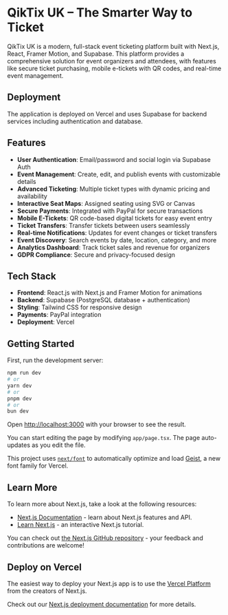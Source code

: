 # QikTix UK – The Smarter Way to Ticket

QikTix UK is a modern, full-stack event ticketing platform built with Next.js, React, Framer Motion, and Supabase. This platform provides a comprehensive solution for event organizers and attendees, with features like secure ticket purchasing, mobile e-tickets with QR codes, and real-time event management.

## Deployment

The application is deployed on Vercel and uses Supabase for backend services including authentication and database.

## Features

- **User Authentication**: Email/password and social login via Supabase Auth
- **Event Management**: Create, edit, and publish events with customizable details
- **Advanced Ticketing**: Multiple ticket types with dynamic pricing and availability
- **Interactive Seat Maps**: Assigned seating using SVG or Canvas
- **Secure Payments**: Integrated with PayPal for secure transactions
- **Mobile E-Tickets**: QR code-based digital tickets for easy event entry
- **Ticket Transfers**: Transfer tickets between users seamlessly
- **Real-time Notifications**: Updates for event changes or ticket transfers
- **Event Discovery**: Search events by date, location, category, and more
- **Analytics Dashboard**: Track ticket sales and revenue for organizers
- **GDPR Compliance**: Secure and privacy-focused design

## Tech Stack

- **Frontend**: React.js with Next.js and Framer Motion for animations
- **Backend**: Supabase (PostgreSQL database + authentication)
- **Styling**: Tailwind CSS for responsive design
- **Payments**: PayPal integration
- **Deployment**: Vercel

## Getting Started

First, run the development server:

```bash
npm run dev
# or
yarn dev
# or
pnpm dev
# or
bun dev
```

Open [http://localhost:3000](http://localhost:3000) with your browser to see the result.

You can start editing the page by modifying `app/page.tsx`. The page auto-updates as you edit the file.

This project uses [`next/font`](https://nextjs.org/docs/app/building-your-application/optimizing/fonts) to automatically optimize and load [Geist](https://vercel.com/font), a new font family for Vercel.

## Learn More

To learn more about Next.js, take a look at the following resources:

- [Next.js Documentation](https://nextjs.org/docs) - learn about Next.js features and API.
- [Learn Next.js](https://nextjs.org/learn) - an interactive Next.js tutorial.

You can check out [the Next.js GitHub repository](https://github.com/vercel/next.js) - your feedback and contributions are welcome!

## Deploy on Vercel

The easiest way to deploy your Next.js app is to use the [Vercel Platform](https://vercel.com/new?utm_medium=default-template&filter=next.js&utm_source=create-next-app&utm_campaign=create-next-app-readme) from the creators of Next.js.

Check out our [Next.js deployment documentation](https://nextjs.org/docs/app/building-your-application/deploying) for more details.
